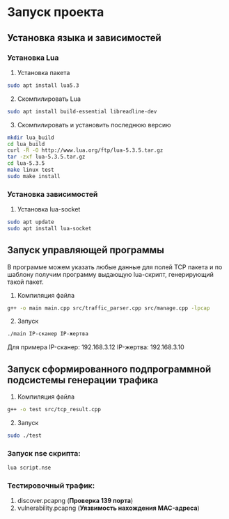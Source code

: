 # Запуск проекта
## Установка языка и зависимостей
### Установка Lua
1. Установка пакета
```bash
sudo apt install lua5.3
```

2. Скомпилировать Lua
```bash
sudo apt install build-essential libreadline-dev
```
3. Cкомпилировать и установить последнюю версию
```bash
mkdir lua_build
cd lua_build
curl -R -O http://www.lua.org/ftp/lua-5.3.5.tar.gz
tar -zxf lua-5.3.5.tar.gz
cd lua-5.3.5
make linux test
sudo make install
```
### Установка зависимостей
1. Установка lua-socket
```bash
sudo apt update
sudo apt install lua-socket
```

## Запуск управляющей программы
В программе можем указать любые данные для полей TCP пакета и по шаблону получим
программу выдающую lua-скрипт, генерирующий такой пакет.
1. Компиляция файла
```bash
g++ -o main main.cpp src/traffic_parser.cpp src/manage.cpp -lpcap
```
2. Запуск
```bash
./main IP-сканер IP-жертва
```
Для примера IP-сканер: 192.168.3.12 IP-жертва: 192.168.3.10

## Запуск сформированного подпрограммной подсистемы генерации трафика
1. Компиляция файла
```bash
g++ -o test src/tcp_result.cpp
```
2. Запуск
```bash
sudo ./test
```


### Запуск  nse скрипта:
```bash
lua script.nse
```

### Тестировочный трафик:
1. discover.pcapng (**Проверка 139 порта**)
2. vulnerability.pcapng (**Уязвимость нахождения MAC-адреса**)
